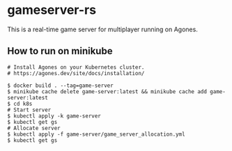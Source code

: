 # gameserver-rs

This is a real-time game server for multiplayer running on Agones.

## How to run on minikube

```
# Install Agones on your Kubernetes cluster.
# https://agones.dev/site/docs/installation/

$ docker build . --tag=game-server
$ minikube cache delete game-server:latest && minikube cache add game-server:latest
$ cd k8s
# Start server
$ kubectl apply -k game-server
$ kubectl get gs
# Allocate server
$ kubectl apply -f game-server/game_server_allocation.yml
$ kubectl get gs
```
